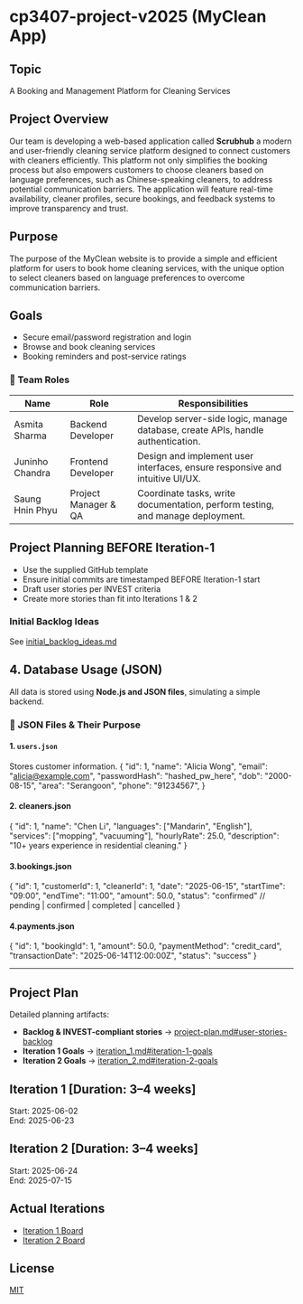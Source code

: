 # cp3407-project-v2025 (MyClean App)

## Topic
A Booking and Management Platform for Cleaning Services

## Project Overview
Our team is developing a web-based application called **Scrubhub** a modern
and user-friendly cleaning service platform designed to connect customers
with cleaners efficiently. This platform not only simplifies the booking 
process but also empowers customers to choose cleaners based on language preferences,
such as Chinese-speaking cleaners, to address potential communication barriers. 
The application will feature real-time availability, cleaner profiles, secure bookings,
and feedback systems to improve transparency and trust.

## Purpose
The purpose of the MyClean website is to provide a simple and efficient platform for users to book home cleaning services,
with the unique option to select cleaners based on language preferences to overcome communication barriers.

## Goals
- Secure email/password registration and login  
- Browse and book cleaning services  
- Booking reminders and post-service ratings  

### 👥 Team Roles

| Name              | Role              | Responsibilities                                                                 |
|-------------------|-------------------|----------------------------------------------------------------------------------|
| Asmita Sharma     | Backend Developer | Develop server-side logic, manage database, create APIs, handle authentication. |
| Juninho Chandra   | Frontend Developer| Design and implement user interfaces, ensure responsive and intuitive UI/UX.     |
| Saung Hnin Phyu   | Project Manager & QA | Coordinate tasks, write documentation, perform testing, and manage deployment.  |




## Project Planning BEFORE Iteration-1
- Use the supplied GitHub template  
- Ensure initial commits are timestamped BEFORE Iteration-1 start  
- Draft user stories per INVEST criteria  
- Create more stories than fit into Iterations 1 & 2  

### Initial Backlog Ideas
See [initial_backlog_ideas.md](./initial_backlog_ideas.md)  

## 4. Database Usage (JSON)
All data is stored using **Node.js and JSON files**, simulating a 
simple backend.

### 📁 JSON Files & Their Purpose

#### 1. `users.json`
Stores customer information.
{
  "id": 1,
  "name": "Alicia Wong",
  "email": "alicia@example.com",
  "passwordHash": "hashed_pw_here",
  "dob": "2000-08-15",
  "area": "Serangoon",
  "phone": "91234567",
}

#### 2. cleaners.json
{
  "id": 1,
  "name": "Chen Li",
  "languages": ["Mandarin", "English"],
  "services": ["mopping", "vacuuming"],
  "hourlyRate": 25.0,
  "description": "10+ years experience in residential cleaning."
}

#### 3.bookings.json
{
  "id": 1,
  "customerId": 1,
  "cleanerId": 1,
  "date": "2025-06-15",
  "startTime": "09:00",
  "endTime": "11:00",
  "amount": 50.0,
  "status": "confirmed" // pending | confirmed | completed | cancelled
}

#### 4.payments.json
{
  "id": 1,
  "bookingId": 1,
  "amount": 50.0,
  "paymentMethod": "credit_card",
  "transactionDate": "2025-06-14T12:00:00Z",
  "status": "success"
}


------------------------------------------------------------------------

## Project Plan
Detailed planning artifacts:  
- **Backlog & INVEST-compliant stories** → [project-plan.md#user-stories-backlog](./project-plan.md#user-stories-backlog)  
- **Iteration 1 Goals**               → [iteration_1.md#iteration-1-goals](./iteration_1.md#iteration-1-goals)  
- **Iteration 2 Goals**               → [iteration_2.md#iteration-2-goals](./iteration_2.md#iteration-2-goals)  

## Iteration 1 [Duration: 3–4 weeks]
Start: 2025-06-02  
End:   2025-06-23  

## Iteration 2 [Duration: 3–4 weeks]
Start: 2025-06-24  
End:   2025-07-15  

## Actual Iterations
- [Iteration 1 Board](./iteration_1.md)  
- [Iteration 2 Board](./iteration_2.md)  

## License
[MIT](./LICENSE.txt)

